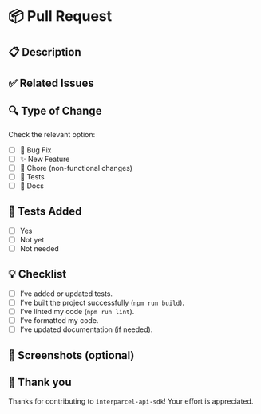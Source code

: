# 📦 Pull Request

## 📋 Description

<!-- Provide a brief description of your changes and what they fix or add -->

## ✅ Related Issues

<!-- Link any related issues (e.g., Closes #123) -->

## 🔍 Type of Change

Check the relevant option:

- [ ] 🐛 Bug Fix
- [ ] ✨ New Feature
- [ ] 🔧 Chore (non-functional changes)
- [ ] 🧪 Tests
- [ ] 📝 Docs

## 🧪 Tests Added

- [ ] Yes
- [ ] Not yet
- [ ] Not needed

## 💡 Checklist

- [ ] I’ve added or updated tests.
- [ ] I’ve built the project successfully (`npm run build`).
- [ ] I’ve linted my code (`npm run lint`).
- [ ] I’ve formatted my code.
- [ ] I’ve updated documentation (if needed).

## 📸 Screenshots (optional)

<!-- If applicable -->

## 🙏 Thank you

Thanks for contributing to `interparcel-api-sdk`! Your effort is appreciated.